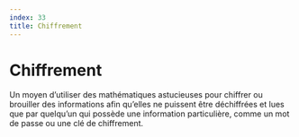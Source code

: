 ```yaml
---
index: 33
title: Chiffrement
---
```

# Chiffrement

Un moyen d’utiliser des mathématiques astucieuses pour chiffrer ou brouiller des informations afin qu’elles ne puissent être déchiffrées et lues que par quelqu’un qui possède une information particulière, comme un mot de passe ou une clé de chiffrement.